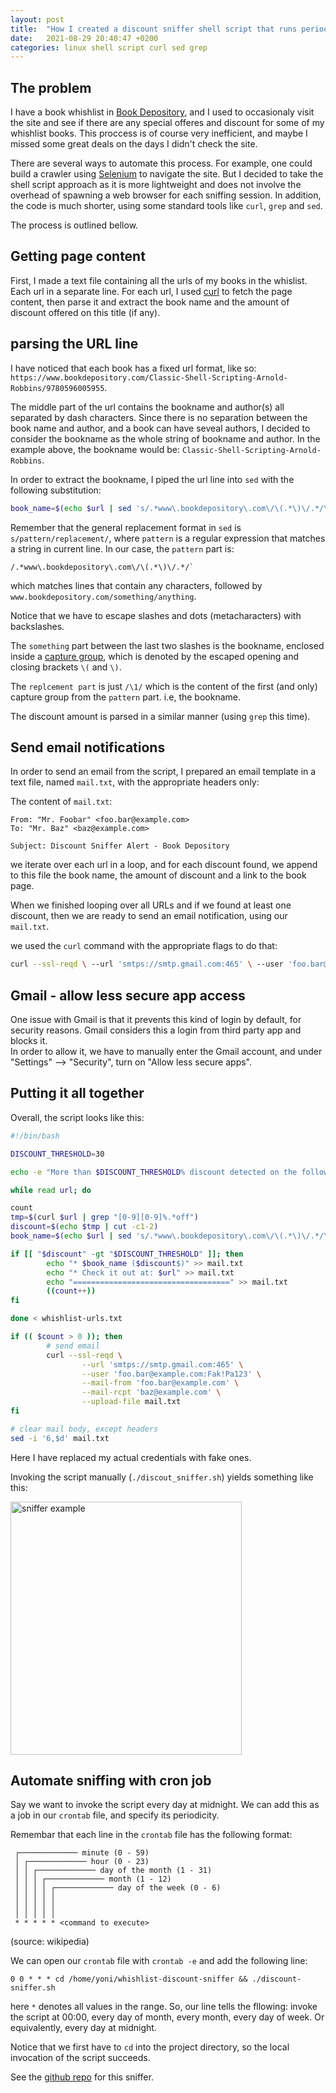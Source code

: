 ```yaml
---
layout: post
title:  "How I created a discount sniffer shell script that runs periodically and send email notifications"
date:   2021-08-29 20:40:47 +0200
categories: linux shell script curl sed grep
---
```



## The problem

I have a book whishlist in [Book Depository](https://www.bookdepository.com/), and I used to occasionaly visit the site and see if there are any special offeres and discount for some of my whishlist books.
This proccess is of course very inefficient, and maybe I missed some great deals on the days I didn't check the site.

There are several ways to automate this process.
For example, one could build a crawler using [Selenium](https://www.selenium.dev/) to navigate the site. But I decided to take the shell script approach as it is more
lightweight and does not involve the overhead of spawning a web browser for each sniffing session. In addition, the code is much shorter, using some standard tools like `curl`, `grep` and `sed`.

The process is outlined bellow.

## Getting page content

First, I made a text file containing all the urls of my books in the whislist. Each url in a separate line. For each url, I used [curl](https://curl.se/docs/manpage.html) to fetch the page content, then parse it and extract the book name and the amount of discount offered on this title (if any).


## parsing the URL line
I have noticed that each book has a fixed url format, like so:
`https://www.bookdepository.com/Classic-Shell-Scripting-Arnold-Robbins/9780596005955`. 

The middle part of the url contains the bookname and author(s) all separated by dash characters.
Since there is no separation between the book name and author, and a book can have seveal authors, I decided to consider the bookname as the whole string of bookname and author. In the example above, the bookname would be: `Classic-Shell-Scripting-Arnold-Robbins`.

In order to extract the bookname, I piped the url line into `sed` with the following substitution:
```bash
book_name=$(echo $url | sed 's/.*www\.bookdepository\.com\/\(.*\)\/.*/\1/')
```

Remember that the general replacement format in `sed` is `s/pattern/replacement/`, where `pattern` is a regular expression that matches a string in current line.
In our case, the `pattern` part is:
```
/.*www\.bookdepository\.com\/\(.*\)\/.*/`
```

which matches lines that contain any characters, followed by `www.bookdepository.com/something/anything`.

Notice that we have to escape slashes and dots (metacharacters) with backslashes.
 
The `something` part between the last two slashes is the bookname, enclosed inside a [capture group](https://www.regular-expressions.info/refcapture.html), which is denoted by the escaped opening and closing brackets `\(` and `\)`.

The `replcement part` is just `/\1/` which is the content of the first (and only) capture group from the `pattern` part. i.e, the bookname.

The discount amount is parsed in a similar manner (using `grep` this time).


## Send email notifications

In order to send an email from the script, I prepared an email template in a text file, named `mail.txt`,  with the appropriate headers only:

The content of `mail.txt`:
```
From: "Mr. Foobar" <foo.bar@example.com>
To: "Mr. Baz" <baz@example.com>

Subject: Discount Sniffer Alert - Book Depository
```
we iterate over each url in a loop, and for each discount found, we append to this file the book name, the amount of discount and a link to the book page.

When we finished looping over all URLs and if we found at least one discount, then we are ready to send an email notification, using our `mail.txt`.

we used the `curl` command with the appropriate flags to do that:

```bash
curl --ssl-reqd \ --url 'smtps://smtp.gmail.com:465' \ --user 'foo.bar@example.com:Fak!Pa123' \ --mail-from 'foo.bar@example.com' \ --mail-rcpt 'baz@example.com' \ --upload-file mail.txt
```

## Gmail - allow less secure app access

One issue with Gmail is that it prevents this kind of login by default, for security reasons. Gmail considers this a login from third party app and blocks it.  
In order to allow it, we have to manually enter the Gmail account, and under "Settings" --> "Security",  turn on "Allow less secure apps". 


## Putting it all together

Overall, the script looks like this:

```bash
#!/bin/bash

DISCOUNT_THRESHOLD=30

echo -e "More than $DISCOUNT_THRESHOLD% discount detected on the following books:\n" >> mail.txt

while read url; do

count
tmp=$(curl $url | grep "[0-9][0-9]%.*off")
discount=$(echo $tmp | cut -c1-2)
book_name=$(echo $url | sed 's/.*www\.bookdepository\.com\/\(.*\)\/.*/\1/')

if [[ "$discount" -gt "$DISCOUNT_THRESHOLD" ]]; then
        echo "* $book_name ($discount$)" >> mail.txt
        echo "* Check it out at: $url" >> mail.txt
        echo "===================================" >> mail.txt
        ((count++))
fi

done < whishlist-urls.txt

if (( $count > 0 )); then
        # send email
        curl --ssl-reqd \
                --url 'smtps://smtp.gmail.com:465' \
                --user 'foo.bar@example.com:Fak!Pa123' \
                --mail-from 'foo.bar@example.com' \
                --mail-rcpt 'baz@example.com' \
                --upload-file mail.txt
fi

# clear mail body, except headers
sed -i '6,$d' mail.txt
```

Here I have replaced my actual credentials with fake ones.

Invoking the script manually (`./discout_sniffer.sh`) yields something like this:


<img src="{{ site.baseurl }}/assets/images/sniffer-example.jpeg" alt="sniffer example" width="370" height="405">

## Automate sniffing with cron job

Say we want to invoke the script every day at midnight. We can add this as a job in our `crontab` file, and specify its periodicity.

Remembar that each line in the `crontab` file has the following format:

```
 ┌───────────── minute (0 - 59)
 │ ┌───────────── hour (0 - 23)
 │ │ ┌───────────── day of the month (1 - 31)
 │ │ │ ┌───────────── month (1 - 12)
 │ │ │ │ ┌───────────── day of the week (0 - 6) 
 │ │ │ │ │                                   
 │ │ │ │ │
 │ │ │ │ │
 * * * * * <command to execute>
```
(source: wikipedia)


We can open our `crontab` file with `crontab -e` and add the following line:

``` 
0 0 * * * cd /home/yoni/whishlist-discount-sniffer && ./discount-sniffer.sh
```

here `*` denotes all values in the range. So, our line tells the fllowing: invoke the script at 00:00, every day of month, every month, every day of week. Or equivalently, every day at midnight.

Notice that we first have to `cd` into the project directory, so the local invocation of the script succeeds.


See the [github repo](https://github.com/YoniA/various-shell-scripts/tree/master/whishlist-discount-sniffer) for this sniffer.
